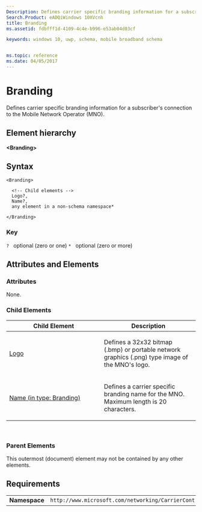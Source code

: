 ```yaml
---
Description: Defines carrier specific branding information for a subscriber's connection to the Mobile Network Operator (MNO).
Search.Product: eADQiWindows 10XVcnh
title: Branding
ms.assetid: fdbfff1d-4109-4c4e-b996-e53ab04d03cf

keywords: windows 10, uwp, schema, mobile broadband schema


ms.topic: reference
ms.date: 04/05/2017
---
```


# Branding


Defines carrier specific branding information for a subscriber's connection to the Mobile Network Operator (MNO).

## Element hierarchy

**&lt;Branding&gt;**

## Syntax

``` syntax
<Branding>

  <!-- Child elements -->
  Logo?,
  Name?,
  any element in a non-schema namespace*

</Branding>
```

### Key

`?`   optional (zero or one)
`*`   optional (zero or more)

## Attributes and Elements


### Attributes

None.

### Child Elements

<table>
<colgroup>
<col width="50%" />
<col width="50%" />
</colgroup>
<thead>
<tr class="header">
<th>Child Element</th>
<th>Description</th>
</tr>
</thead>
<tbody>
<tr class="odd">
<td><a href="element-logo.md">Logo</a> </td>
<td><p>Defines a 32x32 bitmap (.bmp) or portable network graphics (.png) type image of the MNO's logo.</p></td>
</tr>
<tr class="even">
<td><a href="element-name.md">Name (in type: Branding)</a> </td>
<td><p>Defines a carrier specific branding name for the MNO. Maximum length is 20 characters.</p></td>
</tr>
</tbody>
</table>

 

### Parent Elements

This outermost (document) element may not be contained by any other elements.

## Requirements

|          |         |
|----------|--------------|
| **Namespace** | `http://www.microsoft.com/networking/CarrierControl/WWAN/v1` |

 

 



